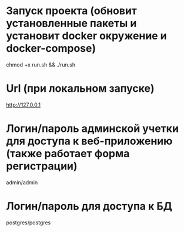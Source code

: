 # Запуск проекта (обновит установленные пакеты и установит docker окружение и docker-compose)
chmod +x run.sh && ./run.sh
# Url (при локальном запуске)
http://127.0.0.1
# Логин/пароль админской учетки для доступа к веб-приложению (также работает форма регистрации)
admin/admin
# Логин/пароль для доступа к БД
postgres/postgres
